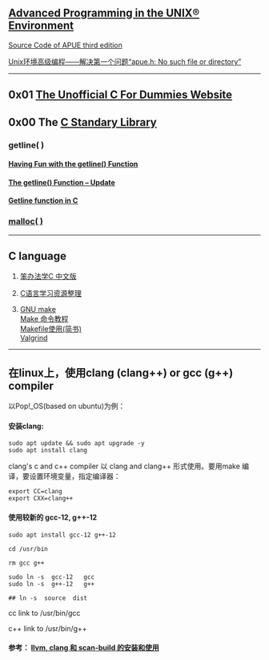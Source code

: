 ## [Advanced Programming in the UNIX® Environment](http://www.apuebook.com/)

[Source Code of APUE third edition](http://www.apuebook.com/code3e.html)

[Unix环境高级编程——解决第一个问题“apue.h: No such file or directory”](https://blog.csdn.net/qq_41899773/article/details/107376991?spm=1001.2101.3001.6650.1&utm_medium=distribute.pc_relevant.none-task-blog-2~default~CTRLIST~default-1-107376991-blog-48106579.pc_relevant_default&depth_1-utm_source=distribute.pc_relevant.none-task-blog-2~default~CTRLIST~default-1-107376991-blog-48106579.pc_relevant_default)

---
## 0x01 [The Unofficial C For Dummies Website](https://c-for-dummies.com/)


## 0x00 The [C Standary Library](https://www.tutorialspoint.com/c_standard_library/)

### getline( )

#### [Having Fun with the getline() Function](https://c-for-dummies.com/blog/?p=5445)

####  [The getline() Function – Update](https://c-for-dummies.com/blog/?p=5432)

####  [Getline function in C](https://linuxhint.com/getline-function-c/)

###  [malloc( )](https://www.tutorialspoint.com/c_standard_library/c_function_malloc.htm)
---

## C language

  1. [笨办法学C 中文版](https://wizardforcel.gitbooks.io/lcthw/content/)
  
  2. [C语言学习资源整理](https://zhuanlan.zhihu.com/p/23677249)
  
  3. [GNU make](https://www.gnu.org/software/make/manual/html_node/index.html#Top0)     
     [Make 命令教程](http://www.ruanyifeng.com/blog/2015/02/make.html)    
     [Makefile使用(简书)](https://www.jianshu.com/p/8dc048ae1e11)   
     [ Valgrind](http://valgrind.org/)
     
---
## 在linux上，使用clang (clang++) or gcc (g++) compiler

  以Pop!_OS(based on ubuntu)为例：
    
####  安装clang:
```
sudo apt update && sudo apt upgrade -y
sudo apt install clang
```
  clang's  c and c++ compiler 以 clang and clang++ 形式使用。要用make 编译，要设置环境变量，指定编译器：
```
export CC=clang
export CXX=clang++
```
#### 使用较新的 gcc-12, g++-12
```
sudo apt install gcc-12 g++-12

cd /usr/bin

rm gcc g++

sudo ln -s  gcc-12   gcc
sudo ln -s  g++-12   g++

## ln -s  source  dist
```
  cc link to /usr/bin/gcc
  
  c++ link to /usr/bin/g++
#### 参考： [llvm, clang 和 scan-build 的安装和使用](https://www.codeleading.com/article/51451938487/)
